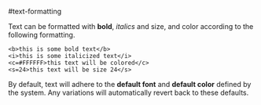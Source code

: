 #text-formatting

Text can be formatted with **bold**, *italics* and size, and color according to the following formatting.

```
<b>this is some bold text</b>
<i>this is some italicized text</i>
<c=#FFFFFF>this text will be colored</c>
<s=24>this text will be size 24</s>
```

By default, text will adhere to the **default font** and **default color** defined by the system. Any variations will automatically revert back to these defaults.